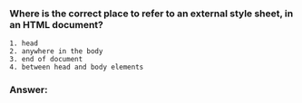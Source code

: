 ### Where is the correct place to refer to an external style sheet, in an HTML document?

```
1. head
2. anywhere in the body
3. end of document
4. between head and body elements
```

### Answer:
